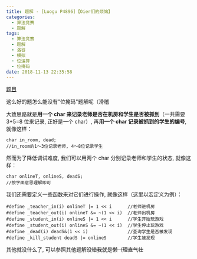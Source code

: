```yaml
---
title: 题解 - [Luogu P4896]【Oier们的烦恼】
categories:
  - 算法竞赛
  - 题解
tags:
  - 算法竞赛
  - 题解
  - 洛谷
  - 模拟
  - 位运算
  - 位掩码
date: 2018-11-13 22:35:58
---
```


[题目](https://www.luogu.com.cn/problem/P4896)

这么好的题怎么能没有"位掩码"题解呢（滑稽

<!--more-->

大致思路就是**用一个 char 来记录老师是否在机房和学生是否被抓到**（一共需要 3+5=8 位来记录, 正好是一个 char）, 再**用一个 char 记录被抓到的学生的编号**, 就像这样：

```plaintext
char in_room, dead;
//in_room的1～3位记录老师, 4～8位记录学生
```

然而为了降低调试难度, 我们可以用两个 char 分别记录老师和学生的状态, 就像这样：

```plaintext
char onlineT, onlineS, deadS;
//按字面意思理解即可
```

我们还需要定义一些函数来对它们进行操作, 就像这样（这里以宏定义为例）：

```plaintext
#define _teacher_in(i) onlineT |= 1 << i      //老师进机房
#define _teacher_out(i) onlineT &= ~(1 << i)  //老师出机房
#define _student_in(i) onlineS |= 1 << i      //学生开始玩游戏
#define _student_out(i) onlineS &= ~(1 << i)  //学生停止玩游戏
#define _dead(i) deadS&(1 << i)               //查询学生是否被发现
#define _kill_student deadS |= onlineS        //学生被发现
```

其他就没什么了, 可以参照其他题解~~没错我就是懒（理直气壮~~
